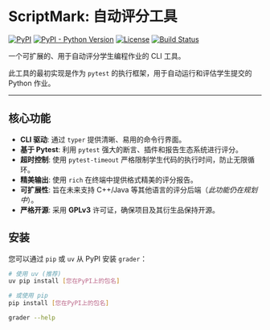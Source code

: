 # ScriptMark: 自动评分工具

[![PyPI](https://img.shields.io/pypi/v/scriptmark)](https://pypi.org/project/scriptmark/)
[![PyPI - Python Version](https://img.shields.io/pypi/pyversions/scriptmark)](https://pypi.org/project/scriptmark/)
[![License](https://img.shields.io/pypi/l/scriptmark)](./LICENSE)
[![Build Status](https://img.shields.io/github/actions/workflow/status/Acture/scriptmark/ci.yml)](https://github.com/Acture/scriptmark/actions)

一个可扩展的、用于自动评分学生编程作业的 CLI 工具。

此工具的最初实现是作为 `pytest` 的执行框架，用于自动运行和评估学生提交的 Python 作业。

---

## 核心功能

* **CLI 驱动**: 通过 `typer` 提供清晰、易用的命令行界面。
* **基于 Pytest**: 利用 `pytest` 强大的断言、插件和报告生态系统进行评分。
* **超时控制**: 使用 `pytest-timeout` 严格限制学生代码的执行时间，防止无限循环。
* **精美输出**: 使用 `rich` 在终端中提供格式精美的评分报告。
* **可扩展性**: 旨在未来支持 C++/Java 等其他语言的评分后端（*此功能仍在规划中*）。
* **严格开源**: 采用 **GPLv3** 许可证，确保项目及其衍生品保持开源。

## 安装

您可以通过 `pip` 或 `uv` 从 PyPI 安装 `grader`：

```bash
# 使用 uv (推荐)
uv pip install [您在PyPI上的包名]

# 或使用 pip
pip install [您在PyPI上的包名]

grader --help

```
